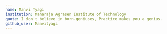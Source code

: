 ```yaml
---
name: Manvi Tyagi
institution: Maharaja Agrasen Institute of Technology
quote: I don't believe in born-geniuses, Practice makes you a genius.
github_user: Manvityagi
---
```

